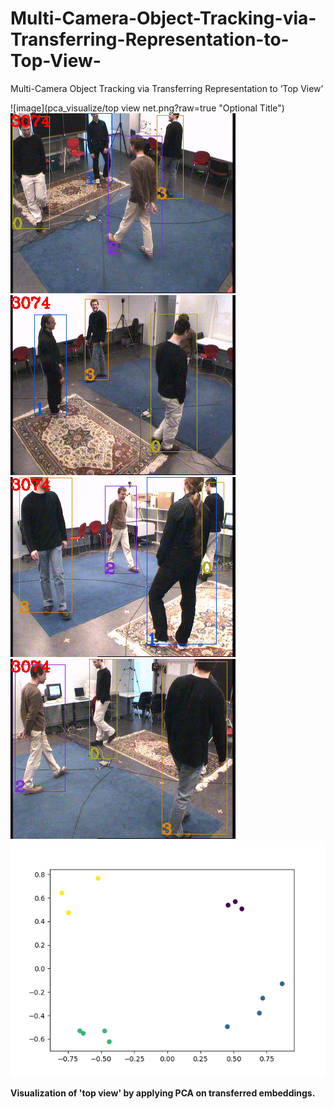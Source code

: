 # Multi-Camera-Object-Tracking-via-Transferring-Representation-to-Top-View-
Multi-Camera Object Tracking via Transferring Representation to ‘Top View’

![image](pca_visualize/top view net.png?raw=true "Optional Title") 
![image](pca_visualize/5_0.png?raw=true "Optional Title") 
![image](pca_visualize/5_1.png?raw=true "Optional Title") 
![image](pca_visualize/5_2.png?raw=true "Optional Title") 
![image](pca_visualize/5_3.png?raw=true "Optional Title") 
![image](pca_visualize/5_4.png?raw=true "Optional Title") 

**Visualization of 'top view' by applying PCA on transferred embeddings.**
